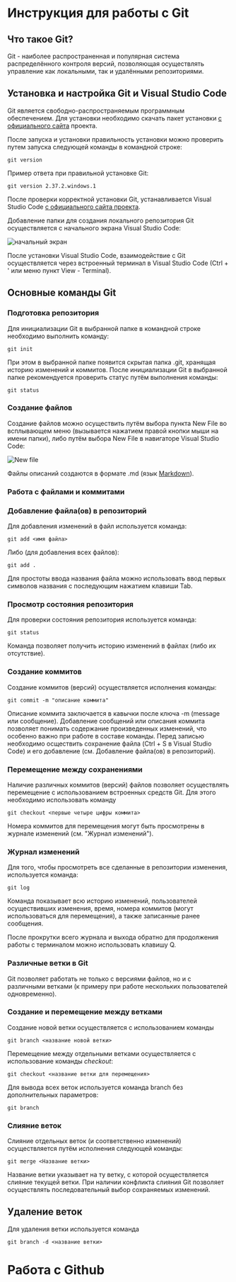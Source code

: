 # Инструкция для работы с Git

## Что такое Git?

Git - наиболее распространенная и популярная система распределённого контроля версий, позволяющая осуществлять управление как локальными, так и удалёнными репозиториями.

## Установка и настройка Git и Visual Studio Code

Git является свободно-распространяемым программным обеспечением. Для установки необходимо скачать пакет установки [с официального сайта](https://git-scm.com/) проекта.

После запуска и установки правильность установки можно проверить путем запуска следующей команды в командной строке:

    git version
Пример ответа при правильной установке Git:

    git version 2.37.2.windows.1


После проверки корректной установки Git, устанавливается Visual Studio Code [с официального сайта проекта](https://code.visualstudio.com/).

Добавление папки для создания локального репозитория Git осуществляется с начального экрана Visual Studio Code:

![начальный экран](./add_folder.png)

После установки Visual Studio Code, взаимодействие с Git осуществляется через встроенный терминал в Visual Studio Code (Ctrl + ' или меню пункт View - Terminal).

## Основные команды Git

### Подготовка репозитория

Для инициализации Git в выбранной папке в командной строке необходимо выполнить команду:
 
    git init  
 
 При этом в выбранной папке появится скрытая папка .git, хранящая историю изменений и коммитов. После инициализации Git в выбранной папке рекомендуется проверить статус путём выполнения команды:

    git status

### Создание файлов

Создание файлов можно осуществить путём выбора пункта New File во всплывающем меню (вызывается нажатием правой кнопки мыши на имени папки), либо путём выбора New File в навигаторе Visual Studio Code:

![New file](add_file.png)

Файлы описаний создаются в формате .md (язык [Markdown](https://www.markdownguide.org/basic-syntax)).

### Работа с файлами и коммитами

### Добавление файла(ов) в репозиторий

Для добавления изменений в файл используется команда:

    git add <имя файла>

Либо (для добавления всех файлов):

    git add .

Для простоты ввода названия файла можно использовать ввод первых символов названия с последующим нажатием клавиши Tab.

### Просмотр состояния репозитория

Для проверки состояния репозитория используется команда:

    git status
    
Команда позволяет получить историю изменений в файлах (либо их отсутствие).

### Создание коммитов

Создание коммитов (версий) осуществляется исполнения команды: 

    git commit -m "описание коммита"
    

Описание коммита заключается в кавычки после ключа -m (message или сообщение). Добавление сообщений или описания коммита позволяет понимать содержание произведенных изменений, что особенно важно при работе в составе команды. Перед записью необходимо осществить сохранение файла (Ctrl + S в Visual Studio Code) и его добавление (см. Добавление файла(ов) в репозиторий).


### Перемещение между сохранениями

Наличие различных коммитов (версий) файлов позволяет осуществлять перемещение с использованием встроенных средств Git. Для этого необходимо использовать команду 

    git checkout <первые четыре цифры коммита>

 Номера коммитов для перемещения могут быть просмотрены в журнале изменений (см. "Журнал изменений"). 

### Журнал изменений

Для того, чтобы просмотреть все сделанные в репозитории изменения, используется команда:

    git log 
    
Команда показывает всю историю изменений, пользователей осуществивших изменения, время, номера коммитов (могут использоваться для перемещения), а также записанные ранее сообщения.

После прокрутки всего журнала и выхода обратно для продолжения работы с терминалом можно использовать клавишу Q.

### Различные ветки в Git

Git позволяет работать не только с версиями файлов, но и с различными ветками (к примеру при работе нескольких пользователей одновременно).

### Создание и перемещение между ветками

Создание новой ветки осуществляется с использованием команды 

    git branch <название новой ветки>

Перемещение между отдельными ветками осуществляется с использование команды *checkout*:
    
    git checkout <название ветки для перемещения>

Для вывода всех веток используется команда branch без дополнительных параметров:

    git branch

### Слияние веток

Слияние отдельных веток (и соответственно изменений) осуществляется путём исполнения следующей команды: 

    git merge <Название ветки>

Название ветки указывает на ту ветку, с которой осуществляется слияние текущей ветки. При наличии конфликта слияния Git позволяет осуществлять последовательный выбор сохраняемых изменений.

## Удаление веток

Для удаления ветки используется команда 

    git branch -d <название ветки>

# Работа с Github

